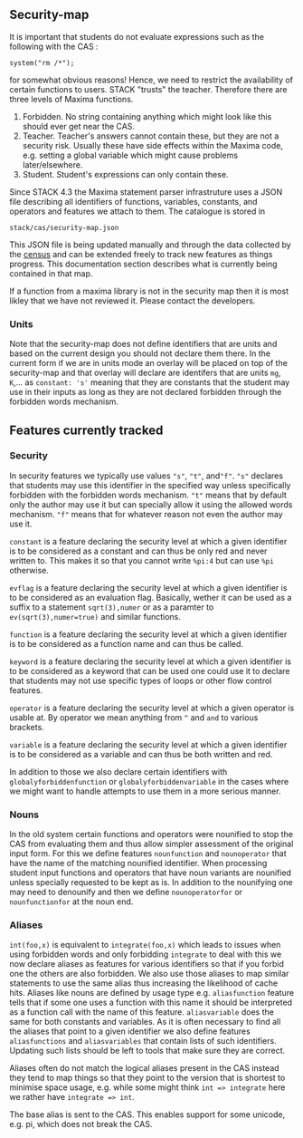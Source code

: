 ## Security-map

It is important that students do not evaluate expressions such as the following with the CAS :

    system("rm /*");

for somewhat obvious reasons!  Hence, we need to restrict the availability of certain functions to users.  STACK "trusts" the teacher.  Therefore there are three levels of Maxima functions.

1. Forbidden.  No string containing anything which might look like this should ever get near the CAS.
2. Teacher.  Teacher's answers cannot contain these, but they are not a security risk.  Usually these have side effects within the Maxima code, e.g. setting a global variable which might cause problems later/elsewhere.
3. Student.  Student's expressions can only contain these.

Since STACK 4.3 the Maxima statement parser infrastruture uses a JSON file
describing all identifiers of functions,  variables, constants, and operators
and features we attach to them. The catalogue is stored in

    stack/cas/security-map.json

This JSON file is being updated manually and through the data collected by 
the [census](Census.md) and can be extended freely to track new features 
as things progress. This documentation section describes what is currently 
being contained in that map.

If a function from a maxima library is not in the security map then it is most likley
that we have not reviewed it.  Please contact the developers.

### Units

Note that the security-map does not define identifiers that are units and 
based on the current design you should not declare them there. In 
the current form if we are in units mode an overlay will be placed on top 
of the security-map and that overlay will declare are identifers that are 
units `mg`, `K`,... as `constant: 's'` meaning that they are constants that
the student may use in their inputs as long as they are not declared 
forbidden through the forbidden words mechanism.

## Features currently tracked

### Security

In security features we typically use values `"s"`, `"t"`, and`"f"`. `"s"` 
declares that students may use this identifier in the specified way unless
specifically forbidden with the forbidden words mechanism. `"t"` means that 
by default only the author may use it but can specially allow it using 
the allowed words mechanism. `"f"` means that for whatever reason not even 
the author may use it.

`constant` is a feature declaring the security level at which a given 
identifier is to be considered as a constant and can thus be only red and 
never written to. This makes it so that you cannot write `%pi:4` but can 
use `%pi` otherwise.

`evflag` is a feature declaring the security level at which a given 
identifier is to be considered as an evaluation flag. Basically, wether 
it can be used as a suffix to a statement `sqrt(3),numer` or as a paramter 
to `ev(sqrt(3),numer=true)` and similar functions.

`function` is a feature declaring the security level at which a given 
identifier is to be considered as a function name and can thus be called.

`keyword` is a feature declaring the security level at which a given 
identifier is to be considered as a keyword that can be used one could use 
it to declare that students may not use specific types of loops or other
flow control features.

`operator` is a feature declaring the security level at which a given 
operator is usable at. By operator we mean anything from `^` and ` and ` 
to various brackets.

`variable` is a feature declaring the security level at which a given 
identifier is to be considered as a variable and can thus be both written
and red.

In addition to those we also declare certain identifiers with 
`globalyforbiddenfunction` or `globalyforbiddenvariable` in the cases where
we might want to handle attempts to use them in a more serious manner.


### Nouns

In the old system certain functions and operators were nounified to stop 
the CAS from evaluating them and thus allow simpler assessment of 
the original input form. For this we define features `nounfunction` and
`nounoperator` that have the name of the matching nounified identifier.
When processing student input functions and operators that have noun 
variants are nounified unless specially requested to be kept as is. In 
addition to the nounifying one may need to denounify and then we define
`nounoperatorfor` or `nounfunctionfor` at the noun end.

### Aliases

`int(foo,x)` is equivalent to `integrate(foo,x)` which leads to issues 
when using forbidden words and only forbidding `integrate` to deal with 
this we now declare aliases as features for various identifiers so that 
if you forbid one the others are also forbidden. We also use those aliases
to map similar statements to use the same alias thus increasing 
the likelihood of cache hits. Aliases like nouns are defined by usage 
type e.g. `aliasfunction` feature tells that if some one uses a function 
with this name it should be interpreted as a function call with the name 
of this feature. `aliasvariable` does the same for both constants and
variables. As it is often necessary to find all the aliases that point to
a given identifier we also define features `aliasfunctions` and 
`aliasvariables` that contain lists of such identifiers. Updating such 
lists should be left to tools that make sure they are correct.

Aliases often do not match the logical aliases present in the CAS instead
they tend to map things so that they point to the version that is 
shortest to minimise space usage, e.g. while some might think 
`int => integrate` here we rather have `integrate => int`.

The base alias is sent to the CAS.  This enables support for some unicode, 
e.g. pi, which does not break the CAS.
